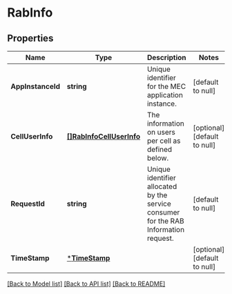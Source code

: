 # RabInfo

## Properties
Name | Type | Description | Notes
------------ | ------------- | ------------- | -------------
**AppInstanceId** | **string** | Unique identifier for the MEC application instance. | [default to null]
**CellUserInfo** | [**[]RabInfoCellUserInfo**](RabInfo_cellUserInfo.md) | The information on users per cell as defined below. | [optional] [default to null]
**RequestId** | **string** | Unique identifier allocated by the service consumer for the RAB Information request. | [default to null]
**TimeStamp** | [***TimeStamp**](TimeStamp.md) |  | [optional] [default to null]

[[Back to Model list]](../README.md#documentation-for-models) [[Back to API list]](../README.md#documentation-for-api-endpoints) [[Back to README]](../README.md)

